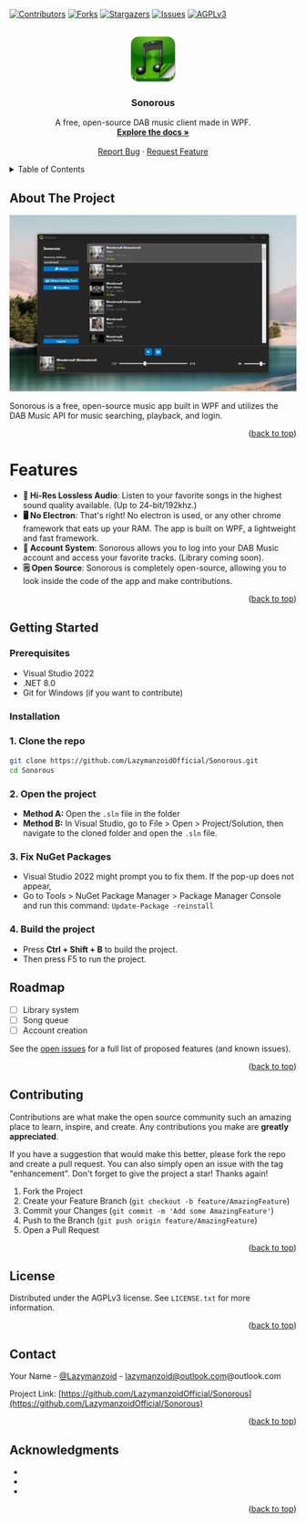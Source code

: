 <!-- Improved compatibility of back to top link: See: https://github.com/othneildrew/Best-README-Template/pull/73 -->
<a id="readme-top"></a>
<!--
*** Thanks for checking out the Best-README-Template. If you have a suggestion
*** that would make this better, please fork the repo and create a pull request
*** or simply open an issue with the tag "enhancement".
*** Don't forget to give the project a star!
*** Thanks again! Now go create something AMAZING! :D
-->



<!-- PROJECT SHIELDS -->
<!--
*** I'm using markdown "reference style" links for readability.
*** Reference links are enclosed in brackets [ ] instead of parentheses ( ).
*** See the bottom of this document for the declaration of the reference variables
*** for contributors-url, forks-url, etc. This is an optional, concise syntax you may use.
*** https://www.markdownguide.org/basic-syntax/#reference-style-links
-->
[![Contributors][contributors-shield]][contributors-url]
[![Forks][forks-shield]][forks-url]
[![Stargazers][stars-shield]][stars-url]
[![Issues][issues-shield]][issues-url]
[![AGPLv3][license-shield]][license-url]


<!-- PROJECT LOGO -->
<br />
<div align="center">
  <a href="https://github.com/LazymanzoidOfficial/Sonorous">
    <img src="SonorousDAB/Treetog-I-Audio-File.256.png" alt="Logo" width="80" height="80">
  </a>

<h3 align="center">Sonorous</h3>

  <p align="center">
   A free, open-source DAB music client made in WPF.
    <br />
    <a href="https://github.com/LazymanzoidOfficial/Sonorous"><strong>Explore the docs »</strong></a>
    <br />
    <br />
    <a href="https://github.com/LazymanzoidOfficial/Sonorous/issues/new?labels=bug&template=bug-report---.md">Report Bug</a>
    &middot;
    <a href="https://github.com/LazymanzoidOfficial/Sonorous/issues/new?labels=enhancement&template=feature-request---.md">Request Feature</a>
  </p>
</div>



<!-- TABLE OF CONTENTS -->
<details>
  <summary>Table of Contents</summary>
  <ol>
    <li>
      <a href="#about-the-project">About The Project</a>
        </li>
    <li>
      <a href="#getting-started">Getting Started</a>
      <ul>
        <li><a href="#prerequisites">Prerequisites</a></li>
        <li><a href="#installation">Installation</a></li>
      </ul>
    </li>
     <li><a href="#roadmap">Roadmap</a></li>
    <li><a href="#contributing">Contributing</a></li>
    <li><a href="#license">License</a></li>
    <li><a href="#contact">Contact</a></li>
    <li><a href="#acknowledgments">Acknowledgments</a></li>
  </ol>
</details>



<!-- ABOUT THE PROJECT -->
## About The Project

<img src="screenshots/product.png" alt="Screenshot of the app">

Sonorous is a free, open-source music app built in WPF and utilizes the DAB Music API for music searching, playback, and login.

<p align="right">(<a href="#readme-top">back to top</a>)</p>



# Features
- **🎵 Hi-Res Lossless Audio**: Listen to your favorite songs in the highest sound quality available. (Up to 24-bit/192khz.)
- **🖥️ No Electron**: That's right! No electron is used, or any other chrome framework that eats up your RAM. The app is built on WPF, a lightweight and fast framework.
- **👤 Account System**: Sonorous allows you to log into your DAB Music account and access your favorite tracks. (Library coming soon).
- **🗒️ Open Source**: Sonorous is completely open-source, allowing you to look inside the code of the app and make contributions.

<p align="right">(<a href="#readme-top">back to top</a>)</p>



<!-- GETTING STARTED -->
## Getting Started

### Prerequisites

* Visual Studio 2022
* .NET 8.0
* Git for Windows (if you want to contribute)

### Installation

### 1. Clone the repo
   ```sh
   git clone https://github.com/LazymanzoidOfficial/Sonorous.git
   cd Sonorous
   ```
### 2. Open the project
   - **Method A:** Open the ```.sln``` file in the folder
   - **Method B:** In Visual Studio, go to File > Open > Project/Solution, then navigate to the cloned folder and open the ```.sln``` file.

### 3. Fix NuGet Packages
- Visual Studio 2022 might prompt you to fix them. If the pop-up does not appear,
- Go to Tools > NuGet Package Manager > Package Manager Console and run this command:
```Update-Package -reinstall```

### 4. Build the project
- Press **Ctrl + Shift + B** to build the project.
- Then press F5 to run the project.

<!-- ROADMAP -->
## Roadmap

- [ ] Library system
- [ ] Song queue
- [ ] Account creation

See the [open issues](https://github.com/LazymanzoidOfficial/Sonorous/issues) for a full list of proposed features (and known issues).

<p align="right">(<a href="#readme-top">back to top</a>)</p>



<!-- CONTRIBUTING -->
## Contributing

Contributions are what make the open source community such an amazing place to learn, inspire, and create. Any contributions you make are **greatly appreciated**.

If you have a suggestion that would make this better, please fork the repo and create a pull request. You can also simply open an issue with the tag "enhancement".
Don't forget to give the project a star! Thanks again!

1. Fork the Project
2. Create your Feature Branch (`git checkout -b feature/AmazingFeature`)
3. Commit your Changes (`git commit -m 'Add some AmazingFeature'`)
4. Push to the Branch (`git push origin feature/AmazingFeature`)
5. Open a Pull Request

<p align="right">(<a href="#readme-top">back to top</a>)</p>


<!-- LICENSE -->
## License

Distributed under the AGPLv3 license. See `LICENSE.txt` for more information.

<p align="right">(<a href="#readme-top">back to top</a>)</p>



<!-- CONTACT -->
## Contact

Your Name - [@Lazymanzoid](https://twitter.com/Lazymanzoid) - lazymanzoid@outlook.com@outlook.com

Project Link: [https://github.com/LazymanzoidOfficial/Sonorous](https://github.com/LazymanzoidOfficial/Sonorous)

<p align="right">(<a href="#readme-top">back to top</a>)</p>



<!-- ACKNOWLEDGMENTS -->
## Acknowledgments

* []()
* []()
* []()

<p align="right">(<a href="#readme-top">back to top</a>)</p>



<!-- MARKDOWN LINKS & IMAGES -->
<!-- https://www.markdownguide.org/basic-syntax/#reference-style-links -->
[contributors-shield]: https://img.shields.io/github/contributors/LazymanzoidOfficial/Sonorous.svg?style=for-the-badge
[contributors-url]: https://github.com/LazymanzoidOfficial/Sonorous/graphs/contributors
[forks-shield]: https://img.shields.io/github/forks/LazymanzoidOfficial/Sonorous.svg?style=for-the-badge
[forks-url]: https://github.com/LazymanzoidOfficial/Sonorous/network/members
[stars-shield]: https://img.shields.io/github/stars/LazymanzoidOfficial/Sonorous.svg?style=for-the-badge
[stars-url]: https://github.com/LazymanzoidOfficial/Sonorous/stargazers
[issues-shield]: https://img.shields.io/github/issues/LazymanzoidOfficial/Sonorous.svg?style=for-the-badge
[issues-url]: https://github.com/LazymanzoidOfficial/Sonorous/issues
[license-shield]: https://img.shields.io/github/license/LazymanzoidOfficial/Sonorous.svg?style=for-the-badge
[license-url]: https://github.com/LazymanzoidOfficial/Sonorous/blob/master/LICENSE.txt
[product-screenshot]: screenshots/product.png
